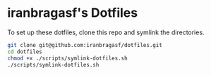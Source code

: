 # iranbragasf's Dotfiles

To set up these dotfiles, clone this repo and symlink the directories.

```bash
git clone git@github.com:iranbragasf/dotfiles.git
cd dotfiles
chmod +x ./scripts/symlink-dotfiles.sh
./scripts/symlink-dotfiles.sh
```
